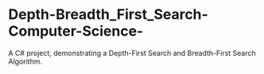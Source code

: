 # Depth-Breadth_First_Search-Computer-Science-
A C# project, demonstrating a Depth-First Search and Breadth-First Search Algorithm.

